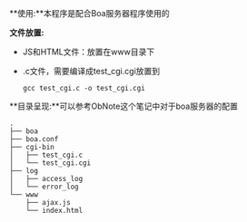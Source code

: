 **使用:**本程序是配合Boa服务器程序使用的

**文件放置:**

- JS和HTML文件：放置在www目录下

- .c文件，需要编译成test_cgi.cgi放置到

  ```shell
  gcc test_cgi.c -o test_cgi.cgi
  ```

**目录呈现:**可以参考ObNote这个笔记中对于boa服务器的配置

```shell
.
├── boa
├── boa.conf
├── cgi-bin
│   ├── test_cgi.c
│   └── test_cgi.cgi
├── log
│   ├── access_log
│   └── error_log
└── www
    ├── ajax.js
    └── index.html
```



